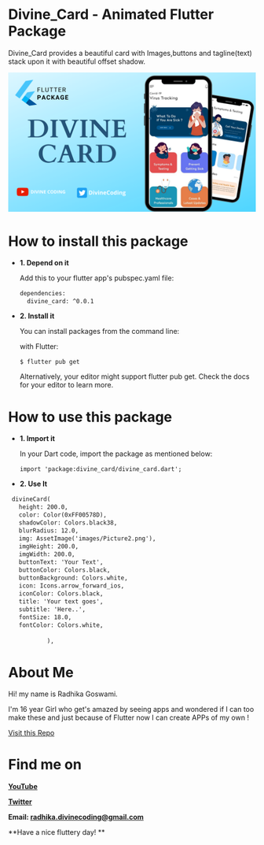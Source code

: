 # Divine_Card - Animated Flutter Package

Divine_Card provides a beautiful card with Images,buttons and tagline(text) stack upon it with beautiful offset shadow.

<img src="banner.png"  />

# How to install this package

  - **1. Depend on it**

    Add this to your flutter app's pubspec.yaml file:
    
    ```
    dependencies:
      divine_card: ^0.0.1
    ```
    
  - **2. Install it**
    
    You can install packages from the command line:

    with Flutter:
    
    ```
    $ flutter pub get
    ```
    
    Alternatively, your editor might support flutter pub get. Check the docs for your editor to learn more.
    
# How to use this package

  - **1. Import it**
  
    In your Dart code, import the package as mentioned below:
    
    ```
    import 'package:divine_card/divine_card.dart';
    ```
    
  - **2. Use It**
  
  ```
   divineCard(
     height: 200.0,
     color: Color(0xFF00578D),
     shadowColor: Colors.black38,
     blurRadius: 12.0,
     img: AssetImage('images/Picture2.png'),
     imgHeight: 200.0,
     imgWidth: 200.0,
     buttonText: 'Your Text',
     buttonColor: Colors.black,
     buttonBackground: Colors.white,
     icon: Icons.arrow_forward_ios,
     iconColor: Colors.black,
     title: 'Your text goes',
     subtitle: 'Here..',
     fontSize: 18.0,
     fontColor: Colors.white,
 
             ),
  ```

# About Me

Hi! my name is Radhika Goswami.

I'm 16 year Girl who get's amazed by seeing apps and wondered if I can too make these and just because of
Flutter now I can create APPs of my own !
 
[Visit this Repo](https://github.com/RadhikaGoswamiDivineCoding)

# Find me on

**[YouTube](https://www.youtube.com/channel/UC96JyllXkE4_Gfh9eLyaovw)**

**[Twitter](https://twitter.com/DivineCoding)**


**Email: radhika.divinecoding@gmail.com**

**Have a nice fluttery day! **
